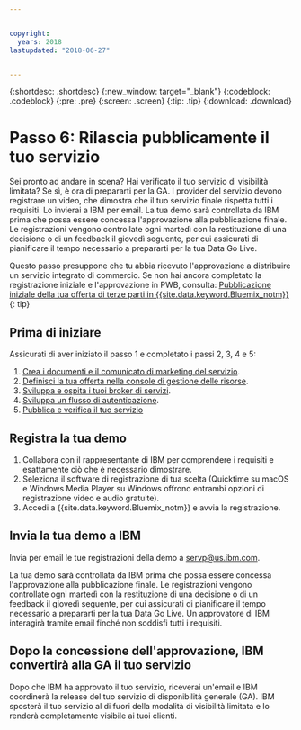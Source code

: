 ```yaml
---


copyright:
  years: 2018
lastupdated: "2018-06-27"


---
```


{:shortdesc: .shortdesc}
{:new_window: target="_blank"}
{:codeblock: .codeblock}
{:pre: .pre}
{:screen: .screen}
{:tip: .tip}
{:download: .download}

# Passo 6: Rilascia pubblicamente il tuo servizio

Sei pronto ad andare in scena? Hai verificato il tuo servizio di visibilità limitata? Se sì, è ora di prepararti per la GA. I provider del servizio devono registrare un video, che dimostra che il tuo servizio finale rispetta tutti i requisiti. Lo invierai a IBM per email. La tua demo sarà controllata da IBM prima che possa essere concessa l'approvazione alla pubblicazione finale. Le registrazioni vengono controllate ogni martedì con la restituzione di una decisione o di un feedback il giovedì seguente, per cui assicurati di pianificare il tempo necessario a prepararti per la tua Data Go Live.

Questo passo presuppone che tu abbia ricevuto l'approvazione a distribuire un servizio integrato di commercio. Se non hai ancora completato la registrazione iniziale e l'approvazione in PWB, consulta: [Pubblicazione iniziale della tua offerta di terze parti in {{site.data.keyword.Bluemix_notm}}](/docs/third-party/index.html)
{: tip}

## Prima di iniziare

Assicurati di aver iniziato il passo 1 e completato i passi 2, 3, 4 e 5:
1. [Crea i documenti e il comunicato di marketing del servizio](/docs/third-party/cis1-docs-marketing.html).
2. [Definisci la tua offerta nella console di gestione delle risorse](/docs/third-party/cis2-rmc-define.html).
3. [Sviluppa e ospita i tuoi broker di servizi](/docs/third-party/cis3-broker.html).
3. [Sviluppa un flusso di autenticazione](/docs/third-party/cis5-iam.html).
3. [Pubblica e verifica il tuo servizio](/docs/third-party/cis4-rmc-publish.html)


## Registra la tua demo

1. Collabora con il rappresentante di IBM per comprendere i requisiti e esattamente ciò che è necessario dimostrare.
1. Seleziona il software di registrazione di tua scelta (Quicktime su macOS e Windows Media Player su Windows offrono entrambi opzioni di registrazione video e audio gratuite).
2. Accedi a {{site.data.keyword.Bluemix_notm}} e avvia la registrazione.

## Invia la tua demo a IBM

Invia per email le tue registrazioni della demo a servp@us.ibm.com.

La tua demo sarà controllata da IBM prima che possa essere concessa l'approvazione alla pubblicazione finale. Le registrazioni vengono controllate ogni martedì con la restituzione di una decisione o di un feedback il giovedì seguente, per cui assicurati di pianificare il tempo necessario a prepararti per la tua Data Go Live. Un approvatore di IBM interagirà tramite email finché non soddisfi tutti i requisiti.

## Dopo la concessione dell'approvazione, IBM convertirà alla GA il tuo servizio

Dopo che IBM ha approvato il tuo servizio, riceverai un'email e IBM coordinerà la release del tuo servizio di disponibilità generale (GA). IBM sposterà il tuo servizio al di fuori della modalità di visibilità limitata e lo renderà completamente visibile ai tuoi clienti.

